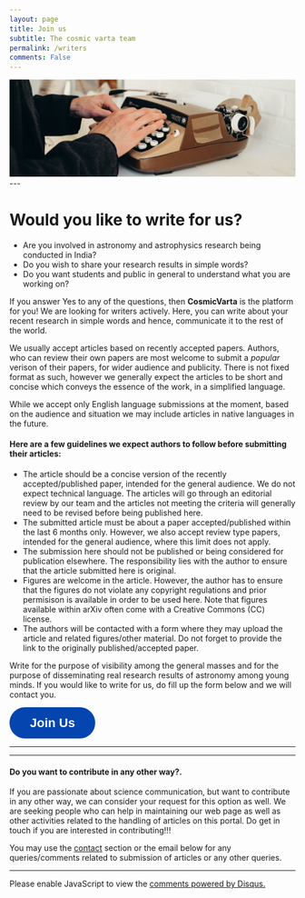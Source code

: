 ```yaml
---
layout: page
title: Join us
subtitle: The cosmic varta team
permalink: /writers
comments: False
---
```



<img src="assets/images/author.jpg">
---



# Would you like to write for us?

- Are you involved in astronomy and astrophysics research being conducted in India?
- Do you wish to share your research results in simple words?
- Do you want  students and public in general to understand what you are working on?

If you answer Yes to any of the questions, then **CosmicVarta** is the platform for you! We are looking for writers actively. Here, you can write about your recent research in simple words and hence, communicate it to the rest of the world.

We usually accept articles based on recently accepted papers. Authors, who can review their own papers are most welcome to submit a *popular* verison of their papers, for wider audience and publicity. There is not fixed format as such, however we generally expect the articles to be short and concise which conveys the essence of the work, in a simplified language.

While we accept only English language submissions at the moment, based on the audience and situation we  may include articles in native languages in the future.


#### Here are a few guidelines we expect authors to follow before submitting their articles:
>
- The article should be a concise version of the recently accepted/published paper, intended for the general audience. We do not expect technical language. The articles will go through an editorial review by our team and the articles not meeting the criteria will generally need to be revised before being published here.
- The submitted article must be about a paper accepted/published within the last 6 months only. However, we also accept review type papers, intended for the general audience, where this limit does not apply.
- The submission here should not be published or being considered for publication elsewhere. The responsibility lies with the author to ensure that the article submitted here is original.
- Figures are welcome in the article. However, the author has to ensure that the figures do not violate any copyright regulations and prior permisison is available in order to be used here. Note that figures available within arXiv often come with a Creative Commons (CC) license.
- The authors will be contacted with a form where they may upload the article and related figures/other material. Do not forget to provide the link to the originally published/accepted paper.
>


Write for the purpose of visibility among the general masses and for the purpose of disseminating real research results of astronomy among young minds. If you would like to write for us, do fill up the form below and we will contact you.



<button data-tf-popup="jinousVX" data-tf-hide-headers data-tf-hide-footer style="all:unset;font-family:Helvetica,Arial,sans-serif;display:inline-block;max-width:100%;white-space:nowrap;overflow:hidden;text-overflow:ellipsis;background-color:#0445AF;font-size:22px;border-radius:27px;color:#fff;padding:0 36px;font-weight:bold;height:55px;cursor:pointer;line-height:55px;text-align:center;margin:0;text-decoration:none;">Join Us</button><script src="//embed.typeform.com/next/embed.js"></script>


---
---

#### Do you want to contribute in any other way?.

If you are passionate about science communication, but want to contribute in any other way, we can consider your request for this option as well. We are seeking people who can help in maintaining our web page as well as other activities related to the handling of articles on this portal. Do get in touch if you are interested in contributing!!!

You may use the [contact](/contact) section or the email below for any queries/comments related to submission of articles or any other queries.


---

<div id="disqus_thread"></div>
<script>
    /**
    *  RECOMMENDED CONFIGURATION VARIABLES: EDIT AND UNCOMMENT THE SECTION BELOW TO INSERT DYNAMIC VALUES FROM YOUR PLATFORM OR CMS.
    *  LEARN WHY DEFINING THESE VARIABLES IS IMPORTANT: https://disqus.com/admin/universalcode/#configuration-variables    */
    /*
    var disqus_config = function () {
    this.page.url = PAGE_URL;  // Replace PAGE_URL with your page's canonical URL variable
    this.page.identifier = PAGE_IDENTIFIER; // Replace PAGE_IDENTIFIER with your page's unique identifier variable
    };
    */
    (function() { // DON'T EDIT BELOW THIS LINE
    var d = document, s = d.createElement('script');
    s.src = 'https://cosmicvarta-in.disqus.com/embed.js';
    s.setAttribute('data-timestamp', +new Date());
    (d.head || d.body).appendChild(s);
    })();
</script>
<noscript>Please enable JavaScript to view the <a href="https://disqus.com/?ref_noscript">comments powered by Disqus.</a></noscript>
